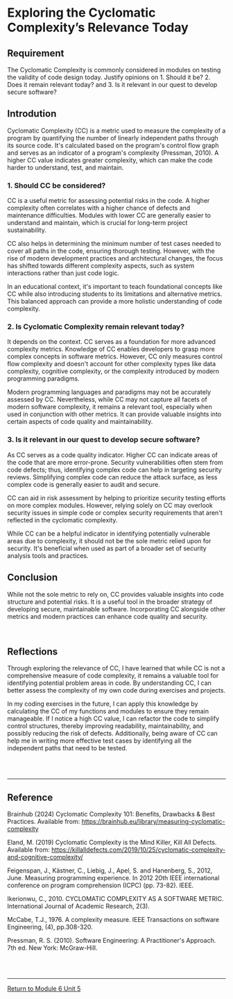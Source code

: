 # Exploring the Cyclomatic Complexity’s Relevance Today

## Requirement
The Cyclomatic Complexity is commonly considered in modules on testing the validity of code design today.  Justify opinions on 1. Should it be? 2. Does it remain relevant today? and 3. Is it relevant in our quest to develop secure software? 

## Introdution
Cyclomatic Complexity (CC) is a metric used to measure the complexity of a program by quantifying the number of linearly independent paths through its source code. It's calculated based on the program's control flow graph and serves as an indicator of a program's complexity (Pressman, 2010). A higher CC value indicates greater complexity, which can make the code harder to understand, test, and maintain.


### 1. Should CC be considered?

CC is a useful metric for assessing potential risks in the code. A higher complexity often correlates with a higher chance of defects and maintenance difficulties. Modules with lower CC are generally easier to understand and maintain, which is crucial for long-term project sustainability.

CC also helps in determining the minimum number of test cases needed to cover all paths in the code, ensuring thorough testing. However, with the rise of modern development practices and architectural changes, the focus has shifted towards different complexity aspects, such as system interactions rather than just code logic.

In an educational context, it's important to teach foundational concepts like CC while also introducing students to its limitations and alternative metrics. This balanced approach can provide a more holistic understanding of code complexity.


### 2. Is Cyclomatic Complexity remain relevant today?

It depends on the context. CC serves as a foundation for more advanced complexity metrics. Knowledge of CC enables developers to grasp more complex concepts in software metrics. However, CC only measures control flow complexity and doesn't account for other complexity types like data complexity, cognitive complexity, or the complexity introduced by modern programming paradigms.

Modern programming languages and paradigms may not be accurately assessed by CC. Nevertheless, while CC may not capture all facets of modern software complexity, it remains a relevant tool, especially when used in conjunction with other metrics. It can provide valuable insights into certain aspects of code quality and maintainability.


### 3. Is it relevant in our quest to develop secure software?

As CC serves as a code quality indicator. Higher CC can indicate areas of the code that are more error-prone. Security vulnerabilities often stem from code defects; thus, identifying complex code can help in targeting security reviews. Simplifying complex code can reduce the attack surface, as less complex code is generally easier to audit and secure.

CC can aid in risk assessment by helping to prioritize security testing efforts on more complex modules. However, relying solely on CC may overlook security issues in simple code or complex security requirements that aren't reflected in the cyclomatic complexity.

While CC can be a helpful indicator in identifying potentially vulnerable areas due to complexity, it should not be the sole metric relied upon for security. It's beneficial when used as part of a broader set of security analysis tools and practices.

## Conclusion
While not the sole metric to rely on, CC provides valuable insights into code structure and potential risks. It is a useful tool in the broader strategy of developing secure, maintainable software. Incorporating CC alongside other metrics and modern practices can enhance code quality and security.

<br> 

## Reflections
Through exploring the relevance of CC, I have learned that while CC is not a comprehensive measure of code complexity, it remains a valuable tool for identifying potential problem areas in code. By understanding CC, I can better assess the complexity of my own code during exercises and projects.

In my coding exercises in the future, I can apply this knowledge by calculating the CC of my functions and modules to ensure they remain manageable. If I notice a high CC value, I can refactor the code to simplify control structures, thereby improving readability, maintainability, and possibly reducing the risk of defects. Additionally, being aware of CC can help me in writing more effective test cases by identifying all the independent paths that need to be tested.

<br><br>

---

## Reference

Brainhub (2024) Cyclomatic Complexity 101: Benefits, Drawbacks & Best Practices. Available from: https://brainhub.eu/library/measuring-cyclomatic-complexity  

Eland, M. (2019) Cyclomatic Complexity is the Mind Killer, Kill All Defects. Available from: https://killalldefects.com/2019/10/25/cyclomatic-complexity-and-cognitive-complexity/

Feigenspan, J., Kästner, C., Liebig, J., Apel, S. and Hanenberg, S., 2012, June. Measuring programming experience. In 2012 20th IEEE international conference on program comprehension (ICPC) (pp. 73-82). IEEE.

Ikerionwu, C., 2010. CYCLOMATIC COMPLEXITY AS A SOFTWARE METRIC. International Journal of Academic Research, 2(3).

McCabe, T.J., 1976. A complexity measure. IEEE Transactions on software Engineering, (4), pp.308-320.

Pressman, R. S. (2010). Software Engineering: A Practitioner's Approach. 7th ed. New York: McGraw-Hill.

<br><br>

---

[Return to Module 6 Unit 5](SSD_Unit05.md)
